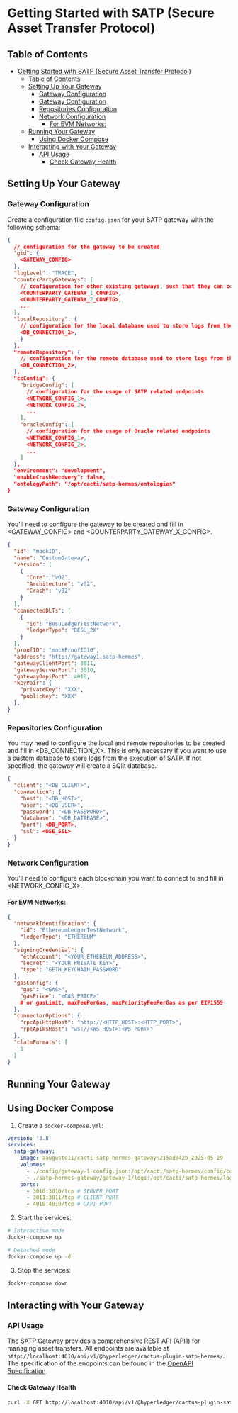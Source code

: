 # Getting Started with SATP (Secure Asset Transfer Protocol)

## Table of Contents
- [Getting Started with SATP (Secure Asset Transfer Protocol)](#getting-started-with-satp-secure-asset-transfer-protocol)
  - [Table of Contents](#table-of-contents)
  - [Setting Up Your Gateway](#setting-up-your-gateway)
    - [Gateway Configuration](#gateway-configuration)
    - [Gateway Configuration](#gateway-configuration-1)
    - [Repositories Configuration](#repositories-configuration)
    - [Network Configuration](#network-configuration)
      - [For EVM Networks:](#for-evm-networks)
  - [Running Your Gateway](#running-your-gateway)
    - [Using Docker Compose](#using-docker-compose)
  - [Interacting with Your Gateway](#interacting-with-your-gateway)
    - [API Usage](#api-usage)
      - [Check Gateway Health](#check-gateway-health)

## Setting Up Your Gateway

### Gateway Configuration

Create a configuration file `config.json` for your SATP gateway with the following schema:

```json
{
  // configuration for the gateway to be created
  "gid": {
    <GATEWAY_CONFIG>
  },
  "logLevel": "TRACE",
  "counterPartyGateways": [
    // configuration for other existing gateways, such that they can communicate with one another
    <COUNTERPARTY_GATEWAY_1_CONFIG>,
    <COUNTERPARTY_GATEWAY_2_CONFIG>,
    ...
  ],
  "localRepository": {
    // configuration for the local database used to store logs from the execution of SATP
    <DB_CONNECTION_1>,
    }
  },
  "remoteRepository": {
    // configuration for the remote database used to store logs from the execution of SATP
    <DB_CONNECTION_2>,
  },
  "ccConfig": {
    "bridgeConfig": [
      // configuration for the usage of SATP related endpoints
      <NETWORK_CONFIG_1>,
      <NETWORK_CONFIG_2>,
      ...
    ],
    "oracleConfig": [
      // configuration for the usage of Oracle related endpoints
      <NETWORK_CONFIG_1>,
      <NETWORK_CONFIG_2>,
      ...
    ]
  },
  "environment": "development",
  "enableCrashRecovery": false,
  "ontologyPath": "/opt/cacti/satp-hermes/ontologies"
}
```

### Gateway Configuration

You'll need to configure the gateway to be created and fill in <GATEWAY_CONFIG> and <COUNTERPARTY_GATEWAY_X_CONFIG>.

```json
{
  "id": "mockID",
  "name": "CustomGateway",
  "version": [
    {
      "Core": "v02",
      "Architecture": "v02",
      "Crash": "v02"
    }
  ],
  "connectedDLTs": [
    {
      "id": "BesuLedgerTestNetwork",
      "ledgerType": "BESU_2X"
    }
  ],
  "proofID": "mockProofID10",
  "address": "http://gateway1.satp-hermes",
  "gatewayClientPort": 3011,
  "gatewayServerPort": 3010,
  "gatewayOapiPort": 4010,
  "keyPair": {
    "privateKey": "XXX",
    "publicKey": "XXX"
  },
}
```

### Repositories Configuration

You may need to configure the local and remote repositories to be created and fill in <DB_CONNECTION_X>. This is only necessary if you want to use a custom database to store logs from the execution of SATP. If not specified, the gateway will create a SQlit database.

```json
{
  "client": "<DB_CLIENT>",
  "connection": {
    "host": "<DB_HOST>",
    "user": "<DB_USER>",
    "password": "<DB_PASSWORD>",
    "database": "<DB_DATABASE>",
    "port": <DB_PORT>,
    "ssl": <USE_SSL>
  }
}
```

### Network Configuration

You'll need to configure each blockchain you want to connect to and fill in <NETWORK_CONFIG_X>.

#### For EVM Networks:
```json
{
  "networkIdentification": {
    "id": "EthereumLedgerTestNetwork",
    "ledgerType": "ETHEREUM"
  },
  "signingCredential": {
    "ethAccount": "<YOUR_ETHEREUM_ADDRESS>",
    "secret": "<YOUR PRIVATE KEY>",
    "type": "GETH_KEYCHAIN_PASSWORD"
  },
  "gasConfig": {
    "gas": "<GAS>",
    "gasPrice": "<GAS_PRICE>"
    # or gasLimit, maxFeePerGas, maxPriorityFeePerGas as per EIP1559
  },
  "connectorOptions": {
    "rpcApiHttpHost": "http://<HTTP_HOST>:<HTTP_PORT>",
    "rpcApiWsHost": "ws://<WS_HOST>:<WS_PORT>"
  },
  "claimFormats": [
    1
  ]
}
```

## Running Your Gateway

## Using Docker Compose

1. Create a `docker-compose.yml`:
```yaml
version: '3.8'
services:
  satp-gateway:
    image: aaugusto11/cacti-satp-hermes-gateway:215ad342b-2025-05-29
    volumes:
      - ./config/gateway-1-config.json:/opt/cacti/satp-hermes/config/config.json
      - ./satp-hermes-gateway/gateway-1/logs:/opt/cacti/satp-hermes/logs
    ports:
      - 3010:3010/tcp # SERVER_PORT
      - 3011:3011/tcp # CLIENT_PORT
      - 4010:4010/tcp # OAPI_PORT
```

2. Start the services:
```bash
# Interactive mode
docker-compose up

# Detached mode
docker-compose up -d
```

3. Stop the services:
```bash
docker-compose down
```

## Interacting with Your Gateway

### API Usage

The SATP Gateway provides a comprehensive REST API (API1) for managing asset transfers. All endpoints are available at `http://localhost:4010/api/v1/@hyperledger/cactus-plugin-satp-hermes/`. The specification of the endpoints can be found in the [OpenAPI Specification](https://github.com/hyperledger-cacti/cacti/blob/1c1d9021d631d08740683e17513d532b60b5ef66/packages/cactus-plugin-satp-hermes/src/main/json/openapi-blo-bundled.json).

#### Check Gateway Health

```bash
curl -X GET http://localhost:4010/api/v1/@hyperledger/cactus-plugin-satp-hermes/healthcheck
```
